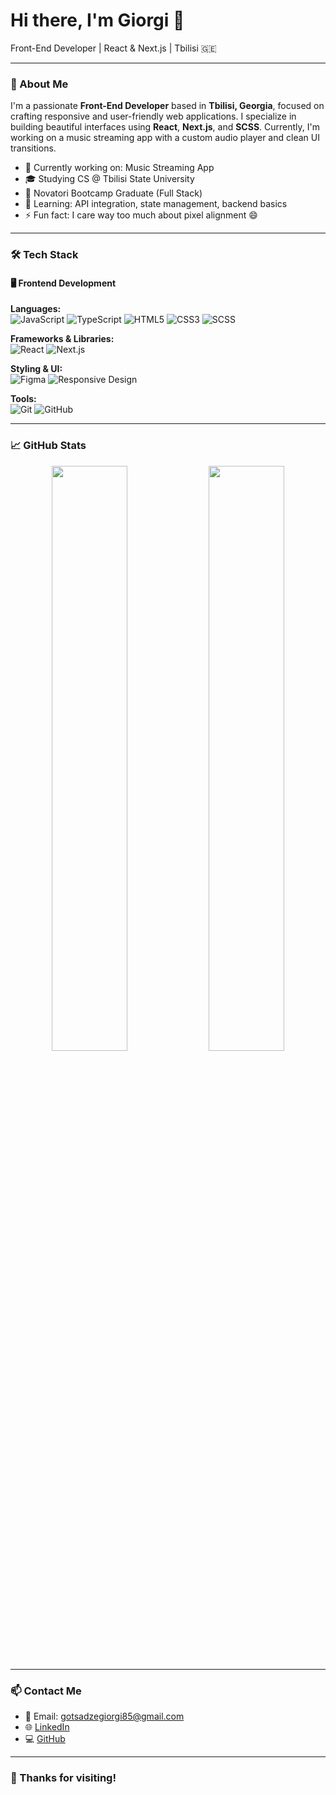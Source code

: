 <h1>Hi there, I'm Giorgi 👋</h1>
<p>Front-End Developer | React & Next.js | Tbilisi 🇬🇪</p>

---

### 📌 About Me

I'm a passionate **Front-End Developer** based in **Tbilisi, Georgia**, focused on crafting responsive and user-friendly web applications. I specialize in building beautiful interfaces using **React**, **Next.js**, and **SCSS**. Currently, I'm working on a music streaming app with a custom audio player and clean UI transitions.

- 🔭 Currently working on: Music Streaming App
- 🎓 Studying CS @ Tbilisi State University
- 🎯 Novatori Bootcamp Graduate (Full Stack)
- 🌱 Learning: API integration, state management, backend basics
- ⚡ Fun fact: I care way too much about pixel alignment 😄

---

### 🛠 Tech Stack

#### 🖥️ Frontend Development

**Languages:**  
![JavaScript](https://img.shields.io/badge/JavaScript-F7DF1E?style=flat-square&logo=javascript&logoColor=black)
![TypeScript](https://img.shields.io/badge/TypeScript-3178C6?style=flat-square&logo=typescript&logoColor=white)
![HTML5](https://img.shields.io/badge/HTML5-E34F26?style=flat-square&logo=html5&logoColor=white)
![CSS3](https://img.shields.io/badge/CSS3-1572B6?style=flat-square&logo=css3&logoColor=white)
![SCSS](https://img.shields.io/badge/SCSS-CC6699?style=flat-square&logo=sass&logoColor=white)

**Frameworks & Libraries:**  
![React](https://img.shields.io/badge/React-20232A?style=flat-square&logo=react)
![Next.js](https://img.shields.io/badge/Next.js-000000?style=flat-square&logo=next.js&logoColor=white)

**Styling & UI:**  
![Figma](https://img.shields.io/badge/Figma-F24E1E?style=flat-square&logo=figma)
![Responsive Design](https://img.shields.io/badge/Responsive-%20Design-green?style=flat-square)

**Tools:**  
![Git](https://img.shields.io/badge/Git-F05032?style=flat-square&logo=git&logoColor=white)
![GitHub](https://img.shields.io/badge/GitHub-181717?style=flat-square&logo=github)

---

### 📈 GitHub Stats

<p align="center">
  <img src="https://github-readme-stats.vercel.app/api?username=giogocadze&show_icons=true&theme=tokyonight" width="49%"/>
  <img src="https://github-readme-stats.vercel.app/api/top-langs/?username=giogocadze&layout=compact&theme=tokyonight" width="49%"/>
</p>

---

### 📫 Contact Me

- 📧 Email: gotsadzegiorgi85@gmail.com  
- 🌐 [LinkedIn](https://linkedin.com/in/giorgi-gotsadze-2183b8363)  
- 💻 [GitHub](https://github.com/giogocadze)

---

### 🙌 Thanks for visiting!
